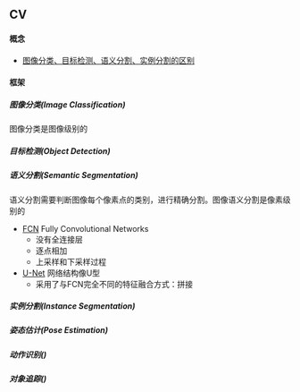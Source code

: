 ## CV

#### 概念
- [图像分类、目标检测、语义分割、实例分割的区别](https://www.cnblogs.com/zxj9487/p/11154316.html)


#### 框架

##### 图像分类(Image Classification)
图像分类是图像级别的

##### 目标检测(Object Detection)

##### 语义分割(Semantic Segmentation)
语义分割需要判断图像每个像素点的类别，进行精确分割。图像语义分割是像素级别的
- [FCN](https://zhuanlan.zhihu.com/p/31428783) Fully Convolutional Networks
    - 没有全连接层
    - 逐点相加
    - 上采样和下采样过程
- [U-Net](https://zhuanlan.zhihu.com/p/31428783) 网络结构像U型
    - 采用了与FCN完全不同的特征融合方式：拼接

##### 实例分割(Instance Segmentation)

##### 姿态估计(Pose Estimation)


##### 动作识别()

##### 对象追踪()

